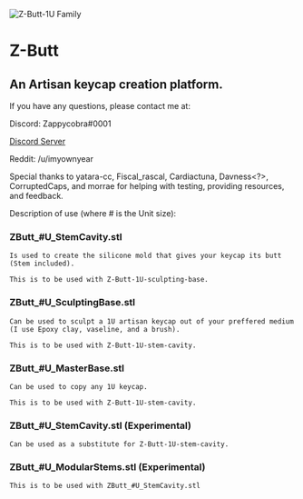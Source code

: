 ![Z-Butt-1U Family](https://github.com/imyownyear/Z-Butt/blob/master/img/Zbutt-Family.png?raw=true)

# Z-Butt
## An Artisan keycap creation platform.

If you have any questions, please contact me at:

Discord: Zappycobra#0001


[Discord Server ](https://discord.gg/nUsyadp)


Reddit: /u/imyownyear


Special thanks to yatara-cc, Fiscal_rascal, Cardiactuna, Davness<?>, CorruptedCaps, and morrae for helping with testing, providing resources, and feedback.


Description of use (where # is the Unit size):

### ZButt_#U_StemCavity.stl 
    Is used to create the silicone mold that gives your keycap its butt (Stem included).
    
    This is to be used with Z-Butt-1U-sculpting-base.
    
   
### ZButt_#U_SculptingBase.stl
    Can be used to sculpt a 1U artisan keycap out of your preffered medium (I use Epoxy clay, vaseline, and a brush).
    
    This is to be used with Z-Butt-1U-stem-cavity.
    
    
### ZButt_#U_MasterBase.stl
    Can be used to copy any 1U keycap.
    
    This is to be used with Z-Butt-1U-stem-cavity.


### ZButt_#U_StemCavity.stl (Experimental)
    Can be used as a substitute for Z-Butt-1U-stem-cavity.


### ZButt_#U_ModularStems.stl (Experimental)
    This is to be used with ZButt_#U_StemCavity.stl


